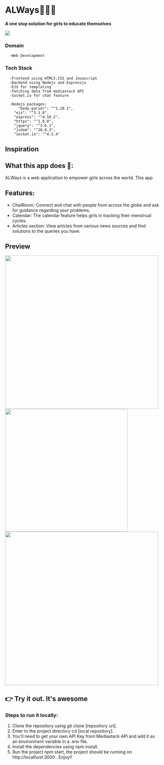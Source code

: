 # ALWays👩‍👧‍👦
**A one stop solution for girls to educate themselves**

<img src="https://user-images.githubusercontent.com/95839946/205998490-65b7442e-71e3-4a3f-8e85-99c4b9d9b19d.png">

### Domain 
      
      -Web Development
### Tech Stack 

      -Frontend using HTML5,CSS and Javascript
      -Backend using Nodejs and Expressjs
      -EJS for templating
      -Fetching data from mediastack API
      -Socket.io for chat feature
      
      -Nodejs packages:
          "body-parser": "^1.20.1",
        "ejs": "^3.1.8",
        "express": "^4.18.2",
        "https": "^1.0.0",
        "jquery": "^3.6.1",
        "jsdom": "^20.0.3",
        "socket.io": "^4.5.4"
         
           

##  Inspiration 

## What this app does 🤔:
ALWays is a web application to empower girls across the world. This app 

## Features:
   
   * ChatRoom: Connect and chat with people from across the globe and ask for guidance regarding your problems.
   * Calendar: The calendar feature helps girls in tracking their menstrual cycles.
   * Articles section: View articles from various news sources and find solutions to the queries you have.

## Preview
<img src="https://user-images.githubusercontent.com/95839946/206482614-ef396c22-3671-41b6-b9e6-5d9ce9530369.png" width="500">
<img src="https://user-images.githubusercontent.com/95839946/206483029-ef969d00-7b6f-4c13-a604-cacee265c503.png" width="400">
<img src="https://user-images.githubusercontent.com/95839946/206483563-1868d4c8-f5b0-4a27-ad68-df94657d3d5d.png" width="500">

   
## 👉 Try it out. It's awesome

<h3> Steps to run it locally: </h3>
  <ol>
<li>Clone the repository using git clone [repository url]. </li>
<li> Enter to the project directory cd [local repository]. </li>
<li> You'll need to get your own API Key from Mediastack API and add it as an environment variable in a .env file. </li>
<li> Install the dependencies using npm install.</li>
<li> Run the project npm start, the project should be running on http://localhost:3000 . Enjoy!!</li>
